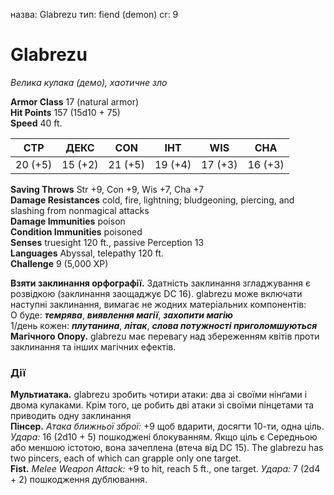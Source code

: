 назва: Glabrezu тип: fiend (demon) cr: 9

# Glabrezu
_Велика кулака (демо), хаотичне зло_

**Armor Class** 17 (natural armor)    
**Hit Points** 157 (15d10 + 75)    
**Speed** 40 ft.

| СТР     | ДЕКС    | CON     | ІНТ     | WIS     | CHA     |
| ------- | ------- | ------- | ------- | ------- | ------- |
| 20 (+5) | 15 (+2) | 21 (+5) | 19 (+4) | 17 (+3) | 16 (+3) |

**Saving Throws** Str +9, Con +9, Wis +7, Cha +7    
**Damage Resistances** cold, fire, lightning; bludgeoning, piercing, and slashing from nonmagical attacks    
**Damage Immunities** poison    
**Condition Immunities** poisoned    
**Senses** truesight 120 ft., passive Perception 13    
**Languages** Abyssal, telepathy 120 ft.    
**Challenge** 9 (5,000 XP)

**Взяти заклинання орфографії.** Здатність заклинання згладжування є розвідкою (заклинання заощаджує DC 16). glabrezu може включати наступні заклинання, вимагає не жодних матеріальних компонентів:    
О буде: **_темрява_**, **_виявлення магії_**, **_захопити магію_**    
1/день кожен: **_плутанина_**, **_літак_**, **_слова потужності приголомшуються_**    
**Магічного Опору.** glabrezu має перевагу над збереженням квітів проти заклинання та інших магічних ефектів.

### Дії
**Мультиатака.** glabrezu зробить чотири атаки: два зі своїми нінґами і двома кулаками. Крім того, це робить дві атаки зі своїми пінцетами та приводить одну заклинання    
**Пінсер.** _Атака ближньої зброї:_ +9 щоб вдарити, досягти 10-ти, одна ціль. _Удара:_ 16 (2d10 + 5) пошкоджені блокуванням. Якщо ціль є Середньою або меншою істотою, вона зачеплена (втеча від DC 15). The glabrezu has two pincers, each of which can grapple only one target.    
**Fist.** _Melee Weapon Attack:_ +9 to hit, reach 5 ft., one target. _Удара:_ 7 (2d4 + 2) пошкодження дублювання.